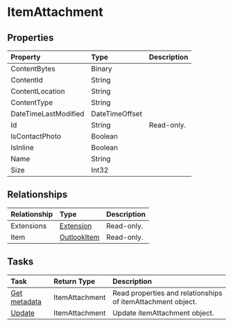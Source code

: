 # ItemAttachment



## Properties
| Property	   | Type	|Description|
|:---------------|:--------|:----------|
|ContentBytes|Binary||
|ContentId|String||
|ContentLocation|String||
|ContentType|String||
|DateTimeLastModified|DateTimeOffset||
|Id|String| Read-only.|
|IsContactPhoto|Boolean||
|IsInline|Boolean||
|Name|String||
|Size|Int32||

## Relationships
| Relationship | Type	|Description|
|:---------------|:--------|:----------|
|Extensions|[Extension](extension.md)| Read-only.|
|Item|[OutlookItem](outlookitem.md)| Read-only.|

## Tasks

| Task		   | Return Type	|Description|
|:---------------|:--------|:----------|
|[Get metadata](../api/itemattachment_get.md) | ItemAttachment |Read properties and relationships of itemAttachment object.|
|[Update](../api/itemattachment_update.md) | ItemAttachment	|Update itemAttachment object. |
